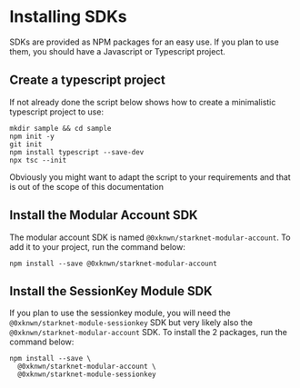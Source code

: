 # Installing SDKs

SDKs are provided as NPM packages for an easy use. If you plan to use them, you
should have a Javascript or Typescript project.

## Create a typescript project

If not already done the script below shows how to create a minimalistic
typescript project to use:

```shell
mkdir sample && cd sample
npm init -y
git init
npm install typescript --save-dev
npx tsc --init
```

Obviously you might want to adapt the script to your requirements and that is
out of the scope of this documentation

## Install the Modular Account SDK

The modular account SDK is named `@0xknwn/starknet-modular-account`. To add it
to your project, run the command below:

```shell
npm install --save @0xknwn/starknet-modular-account
```

## Install the SessionKey Module SDK

If you plan to use the sessionkey module, you will need the
`@0xknwn/starknet-module-sessionkey` SDK but very likely also the `@0xknwn/starknet-modular-account` SDK. To install the 2 packages, run the command below:

```shell
npm install --save \
  @0xknwn/starknet-modular-account \
  @0xknwn/starknet-module-sessionkey
```
